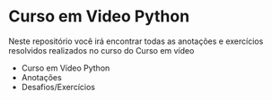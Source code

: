 # Curso em Video Python
 <p>Neste repositório você irá encontrar todas as anotações e exercícios resolvidos realizados no curso do Curso em vídeo</p>
 <ul>
  <li>Curso em Vídeo Python</li>
  <li>Anotações</li>
  <li>Desafios/Exercícios</li>
 </ul>
